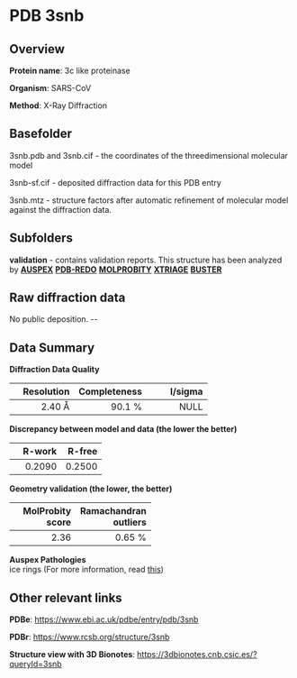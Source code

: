 # PDB 3snb

## Overview

**Protein name**: 3c like proteinase

**Organism**: SARS-CoV

**Method**: X-Ray Diffraction

## Basefolder

3snb.pdb and 3snb.cif - the coordinates of the threedimensional molecular model

3snb-sf.cif - deposited diffraction data for this PDB entry

3snb.mtz - structure factors after automatic refinement of molecular model against the diffraction data.

## Subfolders





**validation** - contains validation reports. This structure has been analyzed by [**AUSPEX**](https://github.com/thorn-lab/coronavirus_structural_task_force/tree/master/pdb/3c_like_proteinase/SARS-CoV/3snb/validation/auspex) [**PDB-REDO**](https://github.com/thorn-lab/coronavirus_structural_task_force/tree/master/pdb/3c_like_proteinase/SARS-CoV/3snb/validation/pdb-redo) [**MOLPROBITY**](https://github.com/thorn-lab/coronavirus_structural_task_force/tree/master/pdb/3c_like_proteinase/SARS-CoV/3snb/validation/molprobity) [**XTRIAGE**](https://github.com/thorn-lab/coronavirus_structural_task_force/blob/master/pdb/3c_like_proteinase/SARS-CoV/3snb/validation/Xtriage_output.log) [**BUSTER**](https://www.globalphasing.com/buster/wiki/index.cgi?Covid19Pdb3SNB) 



## Raw diffraction data

No public deposition. --<br> 

## Data Summary
**Diffraction Data Quality**

|   | Resolution | Completeness| I/sigma |
|---|-------------:|----------------:|--------------:|
|   |2.40 Å|90.1  %|<img width=50/>NULL |

**Discrepancy between model and data (the lower the better)**

|   | **R-work**| **R-free**   
|---|-------------:|----------------:|           
||  0.2090|  0.2500|

**Geometry validation (the lower, the better)**

|   |**MolProbity<br>score**| **Ramachandran<br>outliers** 
|---|-------------:|----------------:|
||  2.36|  0.65 %|

**Auspex Pathologies**<br> ice rings (For more information, read [this](https://github.com/thorn-lab/coronavirus_structural_task_force/blob/master/pdb/3c_like_proteinase/SARS-CoV/3snb/validation/auspex/3snb_auspex_comments.txt))

 



## Other relevant links 
**PDBe**:  https://www.ebi.ac.uk/pdbe/entry/pdb/3snb
 
**PDBr**: https://www.rcsb.org/structure/3snb 

**Structure view with 3D Bionotes**: https://3dbionotes.cnb.csic.es/?queryId=3snb

